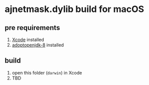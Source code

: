 # ajnetmask.dylib build for macOS

## pre requirements

1. [Xcode](https://apps.apple.com/app/xcode/id497799835) installed
2. [adoptopenjdk-8](https://github.com/AdoptOpenJDK/homebrew-openjdk) installed

## build

1. open this folder (`darwin`) in Xcode
2. TBD
